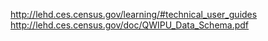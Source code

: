 http://lehd.ces.census.gov/learning/#technical_user_guides
http://lehd.ces.census.gov/doc/QWIPU_Data_Schema.pdf

